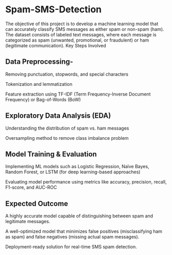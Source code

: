 # Spam-SMS-Detection
The objective of this project is to develop a machine learning model that can accurately classify SMS messages as either spam or non-spam (ham). The dataset consists of labeled text messages, where each message is categorized as spam (unwanted, promotional, or fraudulent) or ham (legitimate communication).
Key Steps Involved
## Data Preprocessing-

Removing punctuation, stopwords, and special characters

Tokenization and lemmatization

Feature extraction using TF-IDF (Term Frequency-Inverse Document Frequency) or Bag-of-Words (BoW)

## Exploratory Data Analysis (EDA)

Understanding the distribution of spam vs. ham messages

Oversampling method to remove class imbalance problem

## Model Training & Evaluation

Implementing ML models such as Logistic Regression, Naïve Bayes, Random Forest, or LSTM (for deep learning-based approaches)

Evaluating model performance using metrics like accuracy, precision, recall, F1-score, and AUC-ROC

## Expected Outcome
A highly accurate model capable of distinguishing between spam and legitimate messages.

A well-optimized model that minimizes false positives (misclassifying ham as spam) and false negatives (missing actual spam messages).

Deployment-ready solution for real-time SMS spam detection.
